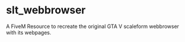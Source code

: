 # slt_webbrowser

A FiveM Resource to recreate the original GTA V scaleform webbrowser with its webpages.
